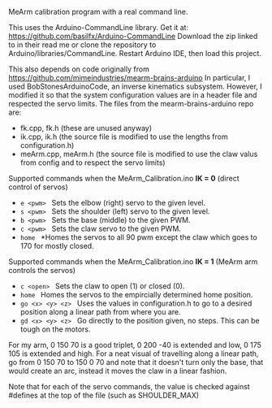 
MeArm calibration program with a real command line. 

This uses the Arduino-CommandLine library. Get it at:
https://github.com/basilfx/Arduino-CommandLine
Download the zip linked to in their read me or clone the repository to Arduino/libraries/CommandLine.
Restart Arduino IDE, then load this project.

This also depends on code originally from 
https://github.com/mimeindustries/mearm-brains-arduino
In particular, I used BobStonesArduinoCode, an inverse kinematics subsystem.  However, I 
modified it so that the system configuration values are in a header file and respected the servo limits.
The files from the mearm-brains-arduino repo are:
  * fk.cpp, fk.h (these are unused anyway)
  * ik.cpp, ik.h (the source file is modified to use the lengths from configuration.h)
  * meArm.cpp, meArm.h (the source file is modified to use the claw valus from config and to respect the servo limits)

Supported commands when the MeArm_Calibration.ino **IK = 0** (direct control of servos)
  * ```e <pwm> ```	Sets the elbow (right) servo to the given level.
  * ```s <pwm> ```  Sets the shoulder (left) servo to the given level.
  * ```b <pwm> ```	Sets the base (middle) to the given PWM.
  * ```c <pwm> ```	Sets the claw servo to the given PWM.
  * ```home ```		*Homes the servos to all 90 pwm except the claw which goes to 170 for mostly closed.
	
Supported commands when the MeArm_Calibration.ino **IK = 1** (MeArm arm controls the servos)
  * ```c <open> ```		Sets the claw to open (1) or closed (0).
  * ```home ```			Homes the servos to the empircially determined home position.
  * ```go <x> <y> <z> ``` 	Uses the values in configuration.h to go to a desired position along a linear path from where you are.
  * ```gd <x> <y> <z> ```	Go directly to the position given, no steps. This can be tough on the motors.

For my arm, 0 150 70 is a good triplet, 0 200 -40 is extended and low, 0 175 105 is extended and high.
For a neat visual of travelling along a linear path, go from 0 150 70 to 150 0 70 and note that it doesn't 
turn only the base, that would create an arc, instead it moves the claw in a linear fashion.

	
Note that for each of the servo commands, the value is checked against #defines at the top of the file (such as SHOULDER_MAX) 
